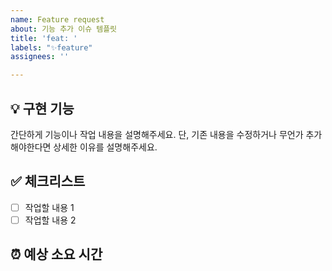 ```yaml
---
name: Feature request
about: 기능 추가 이슈 템플릿
title: 'feat: '
labels: "✨feature"
assignees: ''

---
```


## 💡 구현 기능
간단하게 기능이나 작업 내용을 설명해주세요.
단, 기존 내용을 수정하거나 무언가 추가해야한다면 상세한 이유를 설명해주세요.

## ✅ 체크리스트
- [ ] 작업할 내용 1
- [ ] 작업할 내용 2

## ⏰ 예상 소요 시간
